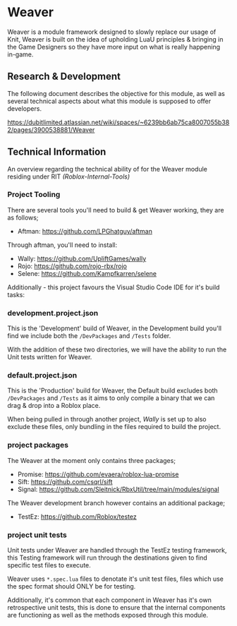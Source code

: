 # Weaver
Weaver is a module framework designed to slowly replace our usage of Knit, Weaver is built on the idea of upholding LuaU principles & bringing in the Game Designers so they have more input on what is really happening in-game.

## Research & Development
The following document describes the objective for this module, as well as several technical aspects about what this module is supposed to offer developers.

https://dubitlimited.atlassian.net/wiki/spaces/~6239bb6ab75ca8007055b382/pages/3900538881/Weaver

## Technical Information
An overview regarding the technical ability of for the Weaver module residing under RIT *(Roblox-Internal-Tools)*

### Project Tooling
There are several tools you'll need to build & get Weaver working, they are as follows;

- Aftman: https://github.com/LPGhatguy/aftman

Through aftman, you'll need to install:

- Wally: https://github.com/UpliftGames/wally
- Rojo: https://github.com/rojo-rbx/rojo
- Selene: https://github.com/Kampfkarren/selene

Additionally - this project favours the Visual Studio Code IDE for it's build tasks:

### development.project.json
This is the 'Development' build of Weaver, in the Development build you'll find we include both the `/DevPackages` and `/Tests` folder.

With the addition of these two directories, we will have the ability to run the Unit tests written for Weaver. 

### default.project.json
This is the 'Production' build for Weaver, the Default build excludes both `/DevPackages` and `/Tests` as it aims to only compile a binary that we can drag & drop into a Roblox place.

When being pulled in through another project, *Wally* is set up to also exclude these files, only bundling in the files required to build the project.

### project packages
The Weaver at the moment only contains three packages;

- Promise: https://github.com/evaera/roblox-lua-promise
- Sift: https://github.com/csqrl/sift
- Signal: https://github.com/Sleitnick/RbxUtil/tree/main/modules/signal

The Weaver development branch however contains an additional package;

- TestEz: https://github.com/Roblox/testez

### project unit tests
Unit tests under Weaver are handled through the TestEz testing framework, this Testing framework will run through the destinations given to find specific test files to execute.

Weaver uses `*.spec.lua` files to denotate it's unit test files, files which use the spec format should ONLY be for testing.

Additionally, it's common that each component in Weaver has it's own retrospective unit tests, this is done to ensure that the internal components are functioning as well as the methods exposed through this module.